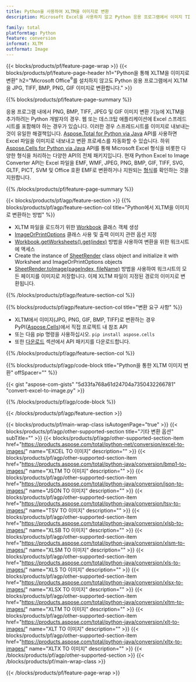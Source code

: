 ```yaml
---
title: Python을 사용하여 XLTM을 이미지로 변환
description: Microsoft Excel을 사용하지 않고 Python 응용 프로그램에서 이미지 TIFF BMP PNG JPEG GIF EMF SVG 변환 XLTM 

family: total
platformtag: Python
feature: conversion
informat: XLTM
outformat: Image
---
```

{{< blocks/products/pf/feature-page-wrap >}}
{{< blocks/products/pf/feature-page-header h1="Python을 통해 XLTM을 이미지로 변환" h2="Microsoft Office<sup>&reg;</sup>를 설치하지 않고도 Python 응용 프로그램에서 XLTM을 JPG, TIFF, BMP, PNG, GIF 이미지로 변환합니다." >}}

{{% blocks/products/pf/feature-page-summary %}}

응용 프로그램 내에서 PNG, BMP, TIFF, JPEG 및 GIF 이미지 변환 기능에 XLTM을 추가하려는 Python 개발자의 경우. 웹 또는 데스크탑 애플리케이션에 Excel 스프레드시트를 포함해야 하는 경우가 있습니다. 이러한 경우 스프레드시트를 이미지로 내보내는 것이 유일한 해결책입니다. [Aspose.Total for Python via Java](https://products.aspose.com/total/python-java/) API를 사용하면 Excel 파일을 이미지로 내보내고 변환 프로세스를 자동화할 수 있습니다. 하위 [Aspose.Cells for Python via Java](https://products.aspose.com/cells/python-java/) API를 통해 Microsoft Excel 형식을 비롯한 다양한 형식을 처리하는 다양한 API의 전체 패키지입니다. 현재 Python Excel to Image Converter API는 Excel 파일을 EMF, WMF, JPEG, PNG, BMP, GIF, TIFF, SVG, GLTF, PICT, SVM 및 Office 호환 EMF로 변환하거나 지원되는 [형식](https://docs.aspose.com/cells/python-java/supported-file-formats/)를 확인하는 것을 지원합니다. 

{{% /blocks/products/pf/feature-page-summary %}}

{{< blocks/products/pf/agp/feature-section >}}
{{% blocks/products/pf/agp/feature-section-col title="Python에서 XLTM을 이미지로 변환하는 방법" %}}

- XLTM 파일을 로드하기 위한 [Workbook](https://reference.aspose.com/cells/python-java/asposecells.api/Workbook) 클래스 객체 생성
- [ImageOrPrintOptions](https://reference.aspose.com/cells/python-java/asposecells.api/ImageOrPrintOptions) 클래스 사용 및 출력 이미지 관련 옵션 지정
- [Workbook.getWorksheets().get(index)](https://reference.aspose.com//cells/python-java/asposecells.api/worksheetcollection#Item%20(int)) 방법을 사용하여 변환을 위한 워크시트에 액세스
- Create the instance of [SheetRender](https://reference.aspose.com/cells/python/asposecells.api/SheetRender) class object and initialize it with Worksheet and ImageOrPrintOptions objects
- [SheetRender.toImage(pageIndex, fileName)](https://reference.aspose.com//cells/python-java/asposecells.api/sheetrender#toImage(int,%20java.lang.String)) 방법을 사용하여 워크시트의 모든 페이지를 이미지로 저장합니다. 이제 XLTM 파일이 지정된 경로의 이미지로 변환됩니다.

{{% /blocks/products/pf/agp/feature-section-col %}}

{{% blocks/products/pf/agp/feature-section-col title="변환 요구 사항" %}}

- XLTM에서 이미지(JPG, PNG, GIF, BMP, TIFF)로 변환하는 경우 PyPI([Aspose.Cells](https://pypi.org/project/aspose-cells/))에서 직접 프로젝트 내 참조 API
- 또는 다음 pip 명령을 사용하십시오. ```pip install aspose.cells``` 
- 또한 [다운로드](https://downloads.aspose.com/cells/python-java) 섹션에서 API 패키지를 다운로드합니다. 
 

{{% /blocks/products/pf/agp/feature-section-col %}}

{{% blocks/products/pf/agp/code-block title="Python을 통한 XLTM 이미지 변환" offSpacer="" %}}

{{< gist "aspose-com-gists" "5d33fa768a61d24704a7350432266781" "convert-excel-to-image.py" >}}

{{% /blocks/products/pf/agp/code-block %}}

{{< /blocks/products/pf/agp/feature-section >}}

{{< blocks/products/pf/main-wrap-class isAutogenPage="true" >}}
{{< blocks/products/pf/agp/other-supported-section title="기타 변환 옵션" subTitle="" >}}
{{< blocks/products/pf/agp/other-supported-section-item href="https://products.aspose.com/total/python-net/conversion/excel-to-images/" name="EXCEL TO 이미지" description="" >}}
{{< blocks/products/pf/agp/other-supported-section-item href="https://products.aspose.com/total/python-java/conversion/bmp1-to-images/" name="XLTM TO 이미지" description="" >}}
{{< blocks/products/pf/agp/other-supported-section-item href="https://products.aspose.com/total/python-java/conversion/json-to-images/" name="JSON TO 이미지" description="" >}}
{{< blocks/products/pf/agp/other-supported-section-item href="https://products.aspose.com/total/python-java/conversion/tsv-to-images/" name="TSV TO 이미지" description="" >}}
{{< blocks/products/pf/agp/other-supported-section-item href="https://products.aspose.com/total/python-java/conversion/xlsb-to-images/" name="XLSB TO 이미지" description="" >}}
{{< blocks/products/pf/agp/other-supported-section-item href="https://products.aspose.com/total/python-java/conversion/xlsm-to-images/" name="XLSM TO 이미지" description="" >}}
{{< blocks/products/pf/agp/other-supported-section-item href="https://products.aspose.com/total/python-java/conversion/xls-to-images/" name="XLS TO 이미지" description="" >}}
{{< blocks/products/pf/agp/other-supported-section-item href="https://products.aspose.com/total/python-java/conversion/xlsx-to-images/" name="XLSX TO 이미지" description="" >}}
{{< blocks/products/pf/agp/other-supported-section-item href="https://products.aspose.com/total/python-java/conversion/xltm-to-images/" name="XLTM TO 이미지" description="" >}}
{{< blocks/products/pf/agp/other-supported-section-item href="https://products.aspose.com/total/python-java/conversion/xlt-to-images/" name="XLT TO 이미지" description="" >}}
{{< blocks/products/pf/agp/other-supported-section-item href="https://products.aspose.com/total/python-java/conversion/xltx-to-images/" name="XLTX TO 이미지" description="" >}}
{{< /blocks/products/pf/agp/other-supported-section >}}
{{< /blocks/products/pf/main-wrap-class >}}

{{< /blocks/products/pf/feature-page-wrap >}}